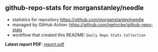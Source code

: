 ## github-repo-stats for morganstanley/needle

- statistics for repository https://github.com/morganstanley/needle
- managed by GitHub Action: https://github.com/jgehrcke/github-repo-stats
- workflow that created this README: `Daily Repo Stats Collection`

**Latest report PDF**: [report.pdf](https://github.com/morganstanley/.github/raw/github-repo-stats/morganstanley/needle/latest-report/report.pdf)

